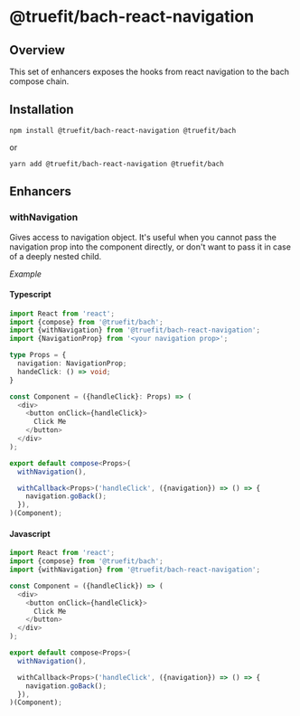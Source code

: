 # @truefit/bach-react-navigation

## Overview

This set of enhancers exposes the hooks from react navigation to the bach compose chain.

## Installation

```
npm install @truefit/bach-react-navigation @truefit/bach
```

or

```
yarn add @truefit/bach-react-navigation @truefit/bach
```

## Enhancers

### withNavigation

Gives access to navigation object. It's useful when you cannot pass the navigation prop into the component directly, or don't want to pass it in case of a deeply nested child.

_Example_

#### Typescript

```Typescript
import React from 'react';
import {compose} from '@truefit/bach';
import {withNavigation} from '@truefit/bach-react-navigation';
import {NavigationProp} from '<your navigation prop>';

type Props = {
  navigation: NavigationProp;
  handeClick: () => void;
}

const Component = ({handleClick}: Props) => (
  <div>
    <button onClick={handleClick}>
      Click Me
    </button>
  </div>
);

export default compose<Props>(
  withNavigation(),

  withCallback<Props>('handleClick', ({navigation}) => () => {
    navigation.goBack();
  }),
)(Component);
```

#### Javascript

```Javascript
import React from 'react';
import {compose} from '@truefit/bach';
import {withNavigation} from '@truefit/bach-react-navigation';

const Component = ({handleClick}) => (
  <div>
    <button onClick={handleClick}>
      Click Me
    </button>
  </div>
);

export default compose<Props>(
  withNavigation(),

  withCallback<Props>('handleClick', ({navigation}) => () => {
    navigation.goBack();
  }),
)(Component);
```
